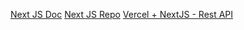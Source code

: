 [Next JS Doc](https://nextjs.org/docs/api-routes/introduction)
[Next JS Repo](https://github.com/vercel/next.js)
[Vercel + NextJS - Rest API](https://github.com/vercel/next.js/tree/canary/examples/api-routes-rest)
